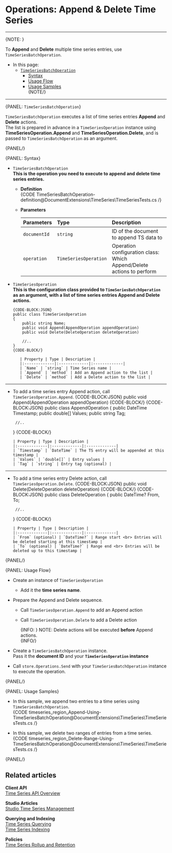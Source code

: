 ﻿# Operations: Append & Delete Time Series

---

{NOTE: }

To **Append** and **Delete** multiple time series entries, use `TimeSeriesBatchOperation`.  

* In this page:  
  * [`TimeSeriesBatchOperation`](../../../../document-extensions/timeseries/client-api/operations/append-and-delete#timeseriesbatchoperation)  
     * [Syntax](../../../../document-extensions/timeseries/client-api/operations/append-and-delete#syntax)  
     * [Usage Flow](../../../../document-extensions/timeseries/client-api/operations/append-and-delete#usage-flow)  
     * [Usage Samples](../../../../document-extensions/timeseries/client-api/operations/append-and-delete#usage-samples)  
{NOTE/}

---

{PANEL: `TimeSeriesBatchOperation`}

`TimeSeriesBatchOperation` executes a list of time series entries **Append** 
and **Delete** actions.  
The list is prepared in advance in a `TimeSeriesOperation` instance using 
**TimeSeriesOperation.Append** and **TimeSeriesOperation.Delete**, and is 
passed to `TimeSeriesBatchOperation` as an argument.  

{PANEL/}

{PANEL: Syntax}

* `TimeSeriesBatchOperation`  
  **This is the operation you need to execute to append and delete time series entries.**  

   * **Definition**  
     {CODE TimeSeriesBatchOperation-definition@DocumentExtensions\TimeSeries\TimeSeriesTests.cs /}  

   * **Parameters**  

        | Parameters | Type | Description |
        |:-------------|:-------------|:-------------|
        | `documentId` | `string` | ID of the document to append TS data to |
        | `operation` | `TimeSeriesOperation` | Operation configuration class: <br> Which Append/Delete actions to perform |

* `TimeSeriesOperation`  
  **This is the configuration class provided to `TimeSeriesBatchOperation` 
  as an argument, with a list of time series entries Append and Delete actions.**  

      {CODE-BLOCK:JSON}
      public class TimeSeriesOperation
      {
          public string Name;
          public void Append(AppendOperation appendOperation)
          public void Delete(DeleteOperation deleteOperation)

          //..
      }
      {CODE-BLOCK/}

         | Property | Type | Description |
         |:-------------|:-------------|:-------------|
         | `Name` | `string` | Time Series name |
         | `Append` | `method` | Add an Append action to the list |
         | `Delete` | `method` | Add a Delete action to the list |


---

   * To add a time series entry Append action, call `TimeSeriesOperation.Append`.
      {CODE-BLOCK:JSON}
      public void Append(AppendOperation appendOperation)
      {CODE-BLOCK/}
      {CODE-BLOCK:JSON}
      public class AppendOperation
      {
          public DateTime Timestamp;
          public double[] Values;
          public string Tag;

          //..
      }
      {CODE-BLOCK/}

         | Property | Type | Description |
         |:-------------|:-------------|:-------------|
         | `Timestamp` | `DateTime` | The TS entry will be appended at this timestamp |
         | `Values` | `double[]` | Entry values |
         | `Tag` | `string` | Entry tag (optional) |

---

   * To add a time series entry Delete action, call `TimeSeriesOperation.Delete`.
      {CODE-BLOCK:JSON}
      public void Delete(DeleteOperation deleteOperation)
      {CODE-BLOCK/}
      {CODE-BLOCK:JSON}
      public class DeleteOperation
      {
          public DateTime? From, To;

          //..
      }
      {CODE-BLOCK/}

         | Property | Type | Description |
         |:-------------|:-------------|:-------------|
         | `From` (optional) | `DateTime?` | Range start <br> Entries will be deleted starting at this timestamp |
         | `To` (optional) | `DateTime?` | Range end <br> Entries will be deleted up to this timestamp |

{PANEL/}


{PANEL: Usage Flow}

* Create an instance of `TimeSeriesOperation`  
   * Add it the **time series name**.  

* Prepare the Append and Delete sequence.  
   * Call `TimeSeriesOperation.Append` to add an Append action  
   * Call `TimeSeriesOperation.Delete` to add a Delete action  

        {INFO: }
         NOTE: Delete actions will be executed **before** Append actions.  
        {INFO/}

* Create a `TimeSeriesBatchOperation` instance.  
  Pass it the **document ID** and your **`TimeSeriesOperation` instance**  

* Call `store.Operations.Send` with your `TimeSeriesBatchOperation` 
  instance to execute the operation.  

{PANEL/}


{PANEL: Usage Samples}

* In this sample, we append two entries to a time series using `TimeSeriesBatchOperation`.  
   {CODE timeseries_region_Append-Using-TimeSeriesBatchOperation@DocumentExtensions\TimeSeries\TimeSeriesTests.cs /}  

* In this sample, we delete two ranges of entries from a time series.  
   {CODE timeseries_region_Delete-Range-Using-TimeSeriesBatchOperation@DocumentExtensions\TimeSeries\TimeSeriesTests.cs /}  

{PANEL/}


## Related articles

**Client API**  
[Time Series API Overview](../../../../document-extensions/timeseries/client-api/overview)  

**Studio Articles**  
[Studio Time Series Management](../../../../studio/database/document-extensions/time-series)  

**Querying and Indexing**  
[Time Series Querying](../../../../document-extensions/timeseries/querying/overview-and-syntax)  
[Time Series Indexing](../../../../document-extensions/timeseries/indexing)  

**Policies**  
[Time Series Rollup and Retention](../../../../document-extensions/timeseries/rollup-and-retention)  

